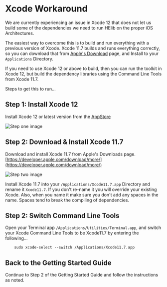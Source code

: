# Xcode Workaround

We are currently experiencing an issue in Xcode 12 that does not let us build some of the dependencies we need to run HElib on the proper iOS Architectures.  

The easiest way to overcome this is to build and run everything with a previous version of Xcode.  Xcode 11.7 builds and runs everything correctly, so you can download that from [Apple's Download]([https://developer.apple.com/download/more/](https://developer.apple.com/download/more/)) page, and Install to your `Applications` Directory.

If you need to use Xcode 12 or above to build, then you can run the toolkit in Xcode 12, but build the dependency libraries using the Command Line Tools from Xcode 11.7.

Steps to get this to run...

## Step 1: Install Xcode 12

Install Xcode 12 or latest version from the
[AppStore](https://apps.apple.com/us/app/xcode/id497799835?mt=12)

   ![Step one image](/Images/Xcode_Icon.png?raw=true "Xcode 12 Icon")

## Step 2: Download & Install Xcode 11.7

Download and install Xcode 11.7 from Apple's Downloads page. [https://developer.apple.com/download/more/](https://developer.apple.com/download/more/)

  ![Step two image](/Images/FX_Step_2.png?raw=true "Downloading Xcode 11.7 from More Downloads Page")


Install Xcode 11.7 into your `/Applications/Xcode11.7.app` Directory and rename it `Xcode11.7`.  If you don't re-name it you will override your existing Xcode.  Also, when you name it make sure you don't add any spaces in the name.  Spaces tend to break the compiling of dependencies.  

## Step 2: Switch Command Line Tools
Open your Terminal app `/Applications/Utilities/Terminal.app`, and switch your Xcode Command Line Tools to be Xcode11.7 by entering the following...

        sudo xcode-select --switch /Applications/Xcode11.7.app     
     

## Back to the Getting Started Guide

Continue to Step 2 of the Getting Started Guide and follow the instructions as noted.
   